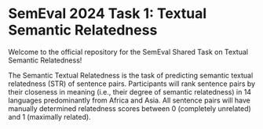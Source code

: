 # SemEval 2024 Task 1: Textual Semantic Relatedness

Welcome to the official repository for the SemEval Shared Task on Textual Semantic Relatedness!

The Semantic Textual Relatedness is the task of predicting semantic textual relatedness (STR) of sentence pairs. Participants will rank sentence pairs by their closeness in meaning (i.e., their degree of semantic relatedness) in 14 languages predominantly from Africa and Asia. All sentence pairs will have manually determined relatedness scores between 0 (completely unrelated) and 1 (maximally related).